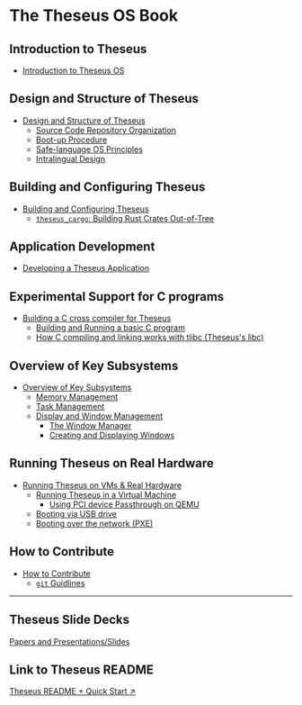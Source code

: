 # The Theseus OS Book

## Introduction to Theseus
- [Introduction to Theseus OS](ch00-00-introduction.md)


## Design and Structure of Theseus 
- [Design and Structure of Theseus](design.md)
    - [Source Code Repository Organization](source_code_organization.md)
    - [Boot-up Procedure](booting.md)
    - [Safe-language OS Principles](idea.md)
    - [Intralingual Design]() <!-- TODO: intralingual.md -->


## Building and Configuring Theseus
- [Building and Configuring Theseus](build_process.md)
    - [`theseus_cargo`: Building Rust Crates Out-of-Tree](rust_builds_out_of_tree.md)


## Application Development
- [Developing a Theseus Application](app.md)


## Experimental Support for C programs
- [Building a C cross compiler for Theseus](building_c_cross_compiler.md)
    - [Building and Running a basic C program](c_program.md)
    - [How C compiling and linking works with tlibc (Theseus's libc)](c_compilation_tlibc.md)


## Overview of Key Subsystems 
- [Overview of Key Subsystems](subsystems.md)
    - [Memory Management]() <!-- TODO: memory.md -->
    - [Task Management]() <!-- TODO: task.md -->
    - [Display and Window Management](display.md)
        - [The Window Manager](window_manager.md)
        - [Creating and Displaying Windows](window_tutorial.md)


## Running Theseus on Real Hardware
- [Running Theseus on VMs & Real Hardware](real_hardware.md)
    - [Running Theseus in a Virtual Machine](virtual_machines.md)
        - [Using PCI device Passthrough on QEMU](pci_passthrough.md)
    - [Booting via USB drive](booting_usb.md)
    - [Booting over the network (PXE)](pxe.md)


## How to Contribute
- [How to Contribute](ch01.md)
    - [`git` Guidlines](git.md)


-------------------

## Theseus Slide Decks
[Papers and Presentations/Slides](papers_presentations.md)

## Link to Theseus README
[Theseus README + Quick Start ↗️](_root_readme.md)

